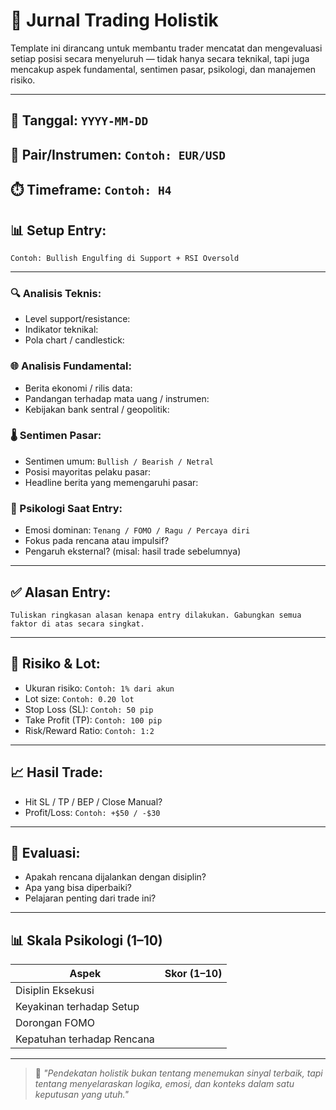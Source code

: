 # 📘 Jurnal Trading Holistik

Template ini dirancang untuk membantu trader mencatat dan mengevaluasi setiap posisi secara menyeluruh — tidak hanya secara teknikal, tapi juga mencakup aspek fundamental, sentimen pasar, psikologi, dan manajemen risiko.

---

## 📅 Tanggal: `YYYY-MM-DD`
## 💱 Pair/Instrumen: `Contoh: EUR/USD`
## ⏱️ Timeframe: `Contoh: H4`

## 📊 Setup Entry:
`Contoh: Bullish Engulfing di Support + RSI Oversold`

---

### 🔍 Analisis Teknis:
- Level support/resistance:
- Indikator teknikal:
- Pola chart / candlestick:

### 🌐 Analisis Fundamental:
- Berita ekonomi / rilis data:
- Pandangan terhadap mata uang / instrumen:
- Kebijakan bank sentral / geopolitik:

### 🌡️ Sentimen Pasar:
- Sentimen umum: `Bullish / Bearish / Netral`
- Posisi mayoritas pelaku pasar:
- Headline berita yang memengaruhi pasar:

### 🧠 Psikologi Saat Entry:
- Emosi dominan: `Tenang / FOMO / Ragu / Percaya diri`
- Fokus pada rencana atau impulsif?
- Pengaruh eksternal? (misal: hasil trade sebelumnya)

---

## ✅ Alasan Entry:
`Tuliskan ringkasan alasan kenapa entry dilakukan. Gabungkan semua faktor di atas secara singkat.`

---

## 📐 Risiko & Lot:
- Ukuran risiko: `Contoh: 1% dari akun`
- Lot size: `Contoh: 0.20 lot`
- Stop Loss (SL): `Contoh: 50 pip`
- Take Profit (TP): `Contoh: 100 pip`
- Risk/Reward Ratio: `Contoh: 1:2`

---

## 📈 Hasil Trade:
- Hit SL / TP / BEP / Close Manual?
- Profit/Loss: `Contoh: +$50 / -$30`

---

## 📓 Evaluasi:
- Apakah rencana dijalankan dengan disiplin?
- Apa yang bisa diperbaiki?
- Pelajaran penting dari trade ini?

---

## 📊 Skala Psikologi (1–10)

| Aspek                         | Skor (1–10) |
|------------------------------|-------------|
| Disiplin Eksekusi            |             |
| Keyakinan terhadap Setup     |             |
| Dorongan FOMO                |             |
| Kepatuhan terhadap Rencana  |             |

---

> 🧭 *"Pendekatan holistik bukan tentang menemukan sinyal terbaik, tapi tentang menyelaraskan logika, emosi, dan konteks dalam satu keputusan yang utuh."*
